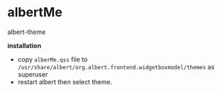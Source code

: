 # albertMe
albert-theme 

**installation**

 - copy `alberMe.qss` file to `/usr/share/albert/org.albert.frontend.widgetboxmodel/themes` as superuser
 - restart albert then select theme.
